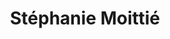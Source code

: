 ---
career: 25 ans en marketing-communication numérique, redirection écologique depuis
  2 ans
conditions: ''
description: Marketing éco-responsable - Transition écologique des entreprises
domains:
- developpement-durable
- rse-rso
- numerique
- marketing
- communication
- design-et-ecoconception
email: moittie.stephanie@gmail.com
linkedin: https://www.linkedin.com/in/stephaniemoittie/?locale=fr_FR
phone: ''
regions: ile-de-france
remote: Oui, c'est possible
services: Cours les 6R, le mix marketing de la transition écologique et cours numérique
  responsable; coaching d'étudiants; animation de hackatons
title: Stéphanie Moittié
LinkTitle: Moittié
website: www.urvad.fr
---